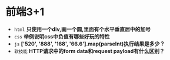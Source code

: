 # 前端3+1
- `html` **只使用一个div,画一个圆,里面有个水平垂直居中的加号**
- `css` **举例说明css中负值有哪些好玩的特性**
- `js` **['520', '888', '168', '66.6'].map(parseInt)执行结果是多少？**
- `软技能` **HTTP请求中的form data和request payload有什么区别？**

